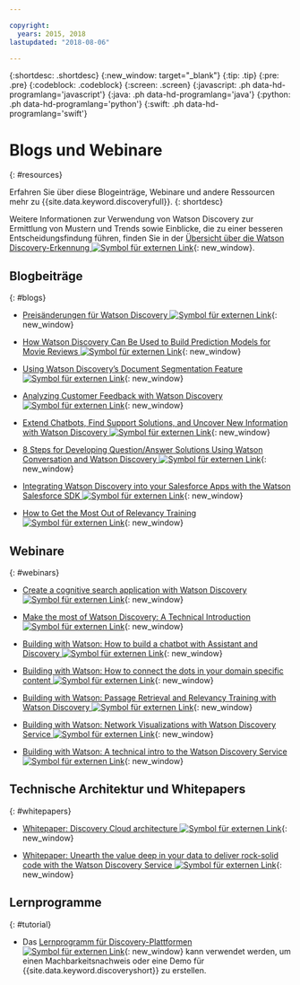 ```yaml
---

copyright:
  years: 2015, 2018
lastupdated: "2018-08-06"

---
```


{:shortdesc: .shortdesc}
{:new_window: target="_blank"}
{:tip: .tip}
{:pre: .pre}
{:codeblock: .codeblock}
{:screen: .screen}
{:javascript: .ph data-hd-programlang='javascript'}
{:java: .ph data-hd-programlang='java'}
{:python: .ph data-hd-programlang='python'}
{:swift: .ph data-hd-programlang='swift'}

# Blogs und Webinare
{: #resources}

Erfahren Sie über diese Blogeinträge, Webinare und andere Ressourcen mehr zu {{site.data.keyword.discoveryfull}}.
{: shortdesc}

Weitere Informationen zur Verwendung von Watson Discovery zur Ermittlung von Mustern und Trends sowie Einblicke, die zu einer besseren Entscheidungsfindung führen, finden Sie in der [Übersicht über die Watson Discovery-Erkennung ![Symbol für externen Link](../../icons/launch-glyph.svg "Symbol für externen Link")](http://ibm.biz/wds_architecture){: new_window}.

## Blogbeiträge
{: #blogs}

- [Preisänderungen für Watson Discovery ![Symbol für externen Link](../../icons/launch-glyph.svg "Symbol für externen Link")](https://www.ibm.com/blogs/bluemix/2018/06/pricing-changes-watson-discovery/){: new_window}

- [How Watson Discovery Can Be Used to Build Prediction Models for Movie Reviews ![Symbol für externen Link](../../icons/launch-glyph.svg "Symbol für externen Link")](https://www.topcoder.com/blog/how-ibm-discovery-can-be-used-to-build-prediction-models-for-movie-reviews/){: new_window}

- [Using Watson Discovery’s Document Segmentation Feature ![Symbol für externen Link](../../icons/launch-glyph.svg "Symbol für externen Link")](https://medium.com/ibm-watson/using-ibm-watson-discoverys-new-document-segmentation-feature-7a58b44d32c2){: new_window}

- [Analyzing Customer Feedback with Watson Discovery  ![Symbol für externen Link](../../icons/launch-glyph.svg "Symbol für externen Link")](https://developer.ibm.com/code/2018/04/02/analyzing-customer-feedback-watson-discovery/){: new_window}

- [Extend Chatbots, Find Support Solutions, and Uncover New Information with Watson Discovery  ![Symbol für externen Link](../../icons/launch-glyph.svg "Symbol für externen Link")](https://developer.ibm.com/dwblog/2018/watson-discovery-customer-support/){: new_window}

- [8 Steps for Developing Question/Answer Solutions Using Watson Conversation and Watson Discovery  ![Symbol für externen Link](../../icons/launch-glyph.svg "Symbol für externen Link")](https://developer.ibm.com/dwblog/2017/best-practices-developing-question-answer-solutions-watson-conversation-discovery/){: new_window}

- [Integrating Watson Discovery into your Salesforce Apps with the Watson Salesforce SDK   ![Symbol für externen Link](../../icons/launch-glyph.svg "Symbol für externen Link")](https://developer.ibm.com/dwblog/2017/watson-discovery-apex-sdk-salesforce/){: new_window}

- [How to Get the Most Out of Relevancy Training  ![Symbol für externen Link](../../icons/launch-glyph.svg "Symbol für externen Link")](https://developer.ibm.com/dwblog/2017/get-relevancy-training/){: new_window}

## Webinare
{: #webinars}

- [Create a cognitive search application with Watson Discovery  ![Symbol für externen Link](../../icons/launch-glyph.svg "Symbol für externen Link")](https://youtu.be/rlWvyV7vGc8){: new_window}

- [Make the most of Watson Discovery: A Technical Introduction  ![Symbol für externen Link](../../icons/launch-glyph.svg "Symbol für externen Link")](https://youtu.be/icg-FrywTbk){: new_window}

- [Building with Watson: How to build a chatbot with Assistant and Discovery  ![Symbol für externen Link](../../icons/launch-glyph.svg "Symbol für externen Link")](https://www.youtube.com/watch?v=0zMM0lfIdnI&list=PLZDyxLlNKRY_GJskIreh9sQgExJ4z8oZO&index=7&t=0s){: new_window}

- [Building with Watson: How to connect the dots in your domain specific content  ![Symbol für externen Link](../../icons/launch-glyph.svg "Symbol für externen Link")](https://www.youtube.com/watch?v=iZcO0pAHYlE&list=PLZDyxLlNKRY_GJskIreh9sQgExJ4z8oZO&index=8&t=0s){: new_window}

- [Building with Watson: Passage Retrieval and Relevancy Training with Watson Discovery  ![Symbol für externen Link](../../icons/launch-glyph.svg "Symbol für externen Link")](https://www.youtube.com/watch?v=8BiuQKPQZJk&list=PLZDyxLlNKRY_GJskIreh9sQgExJ4z8oZO&index=9&t=0s){: new_window}

- [Building with Watson: Network Visualizations with Watson Discovery Service  ![Symbol für externen Link](../../icons/launch-glyph.svg "Symbol für externen Link")](https://www.youtube.com/watch?v=pcNwV9prfmY&list=PLZDyxLlNKRY_GJskIreh9sQgExJ4z8oZO&index=10&t=0s){: new_window}

- [Building with Watson: A technical intro to the Watson Discovery Service  ![Symbol für externen Link](../../icons/launch-glyph.svg "Symbol für externen Link")](https://www.youtube.com/watch?v=FikHwoJ6_FE&list=PLZDyxLlNKRY_GJskIreh9sQgExJ4z8oZO&index=11&t=417s){: new_window}

## Technische Architektur und Whitepapers
{: #whitepapers}

- [Whitepaper: Discovery Cloud architecture ![Symbol für externen Link](../../icons/launch-glyph.svg "Symbol für externen Link")](http://ibm.biz/discovery_advantage_paper){: new_window}

- [Whitepaper: Unearth the value deep in your data to deliver rock-solid code with the Watson Discovery Service  ![Symbol für externen Link](../../icons/launch-glyph.svg "Symbol für externen Link")](https://www.ibm.com/watson/whitepaper/discovery/){: new_window}

## Lernprogramme
{: #tutorial}

- Das [Lernprogramm für Discovery-Plattformen ![Symbol für externen Link](../../icons/launch-glyph.svg "Symbol für externen Link")](https://www.ibm.com/cloud/garage/tutorials/ibm-watson-ilab-demos/discovery-platform-tutorial/){: new_window} kann verwendet werden, um einen Machbarkeitsnachweis oder eine Demo für {{site.data.keyword.discoveryshort}} zu erstellen.
